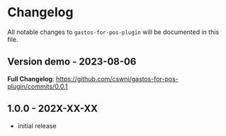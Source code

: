 # Changelog

All notable changes to `gastos-for-pos-plugin` will be documented in this file.

## Version demo - 2023-08-06

**Full Changelog**: https://github.com/cswni/gastos-for-pos-plugin/commits/0.0.1

## 1.0.0 - 202X-XX-XX

- initial release

